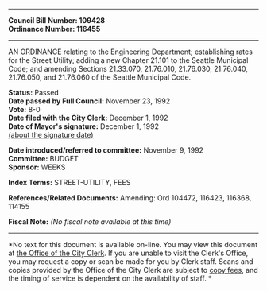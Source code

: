 * * * * *  
  
**Council Bill Number: [](#h0)[](#h2)109428**   
**Ordinance Number: 116455**  
  
* * * * *  
  
AN ORDINANCE relating to the Engineering Department; establishing rates for the Street Utility; adding a new Chapter 21.101 to the Seattle Municipal Code; and amending Sections 21.33.070, 21.76.010, 21.76.030, 21.76.040, 21.76.050, and 21.76.060 of the Seattle Municipal Code.  
  
**Status:** Passed   
**Date passed by Full Council:** November 23, 1992   
**Vote:** 8-0   
**Date filed with the City Clerk:** December 1, 1992   
**Date of Mayor's signature:** December 1, 1992   
[(about the signature date)](/~public/approvaldate.htm)   
  
  
**Date introduced/referred to committee:** November 9, 1992   
**Committee:** BUDGET   
**Sponsor:** WEEKS   
  
**Index Terms:** STREET-UTILITY, FEES  
  
**References/Related Documents:** Amending: Ord 104472, 116423, 116368, 114155  
  
**Fiscal Note:** *(No fiscal note available at this time)*  
  
* * * * *  
  
*No text for this document is available on-line. You may view this document at [the Office of the City Clerk](http://www.seattle.gov/leg/clerk/contactUs.htm). If you are unable to visit the Clerk's Office, you may request a copy or scan be made for you by Clerk staff. Scans and copies provided by the Office of the City Clerk are subject to [copy fees](http://clerk.seattle.gov/~public/clerkfees.htm), and the timing of service is dependent on the availability of staff. *  
  
  
